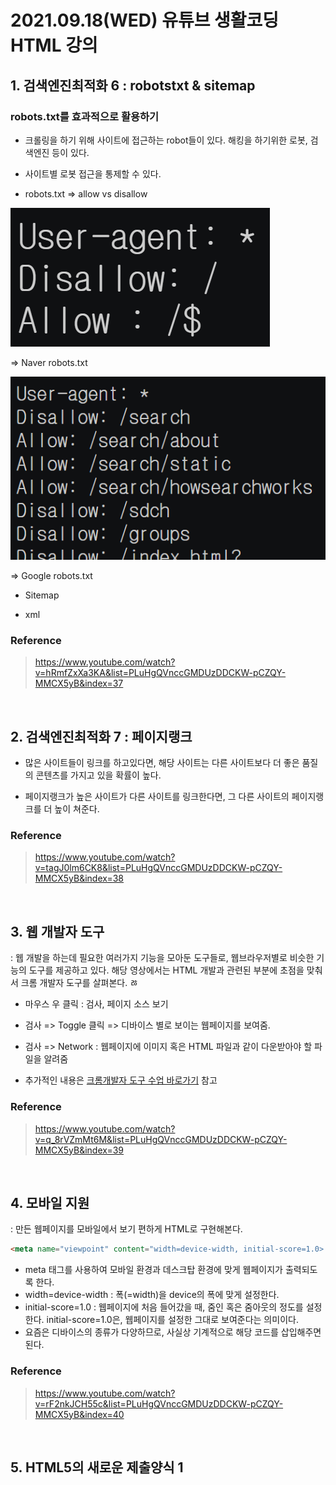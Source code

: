 # 2021.09.18(WED) 유튜브 생활코딩 HTML 강의

## 1. 검색엔진최적화 6 : robotstxt & sitemap

### robots.txt를 효과적으로 활용하기
- 크롤링을 하기 위해 사이트에 접근하는 robot들이 있다. 해킹을 하기위한 로봇, 검색엔진 등이 있다.

- 사이트별 로봇 접근을 통제할 수 있다.

- robots.txt => allow vs disallow

![Naver robots.txt](HTML_11_robotstxt_naver.png)

=> Naver robots.txt

![Google robots.txt](HTML_11_robotstxt_google.png)

=> Google robots.txt

- Sitemap

- xml

### Reference
> https://www.youtube.com/watch?v=hRmfZxXa3KA&list=PLuHgQVnccGMDUzDDCKW-pCZQY-MMCX5yB&index=37

<br>

## 2. 검색엔진최적화 7 : 페이지랭크

- 많은 사이트들이 링크를 하고있다면, 해당 사이트는 다른 사이트보다 더 좋은 품질의 콘텐츠를 가지고 있을 확률이 높다. 

- 페이지랭크가 높은 사이트가 다른 사이트를 링크한다면, 그 다른 사이트의 페이지랭크를 더 높이 쳐준다.

### Reference
> https://www.youtube.com/watch?v=tagJ0lm6CK8&list=PLuHgQVnccGMDUzDDCKW-pCZQY-MMCX5yB&index=38

<br>

## 3. 웹 개발자 도구
: 웹 개발을 하는데 필요한 여러가지 기능을 모아둔 도구들로, 웹브라우저별로 비슷한 기능의 도구를 제공하고 있다. 해당 영상에서는 HTML 개발과 관련된 부분에 초점을 맞춰서 크롬 개발자 도구를 살펴본다.
ㅀ
- 마우스 우 클릭 : 검사, 페이지 소스 보기
- 검사 => Toggle 클릭 => 디바이스 별로 보이는 웹페이지를 보여줌.
- 검사 => Network : 웹페이지에 이미지 혹은 HTML 파일과 같이 다운받아야 할 파일을 알려줌

- 추가적인 내용은 [크롬개발자 도구 수업 바로가기](https://opentutorials.org/module/306/2865) 참고

### Reference
> https://www.youtube.com/watch?v=q_8rVZmMt6M&list=PLuHgQVnccGMDUzDDCKW-pCZQY-MMCX5yB&index=39

<br>

## 4. 모바일 지원
: 만든 웹페이지를 모바일에서 보기 편하게 HTML로 구현해본다.

```HTML
<meta name="viewpoint" content="width=device-width, initial-score=1.0>
```

- meta 태그를 사용하여 모바일 환경과 데스크탑 환경에 맞게 웹페이지가 출력되도록 한다.
- width=device-width : 폭(=width)을 device의 폭에 맞게 설정한다.
- initial-score=1.0 : 웹페이지에 처음 들어갔을 때, 줌인 혹은 줌아웃의 정도를 설정한다. initial-score=1.0은, 웹페이지를 설정한 그대로 보여준다는 의미이다.
- 요즘은 디바이스의 종류가 다양하므로, 사실상 기계적으로 해당 코드를 삽입해주면 된다.

### Reference
> https://www.youtube.com/watch?v=rF2nkJCH55c&list=PLuHgQVnccGMDUzDDCKW-pCZQY-MMCX5yB&index=40

<br>

## 5. HTML5의 새로운 제출양식 1
